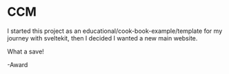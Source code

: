 # CCM 
I started this project as an educational/cook-book-example/template for my journey with sveltekit, then I decided I wanted a new main website.

What a save!

-Award 